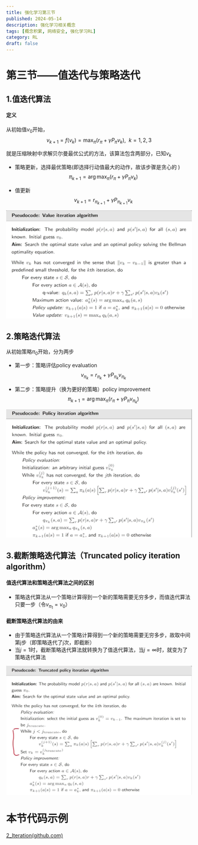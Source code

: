 ```yaml
---
title: 强化学习第三节
published: 2024-05-14
description: 强化学习相关概念
tags: [概念积累, 网络安全, 强化学习RL]
category: RL
draft: false
---
```

# 第三节——值迭代与策略迭代

## 1.值迭代算法

#### 定义

从初始值$v_0$开始，
$$
v_{k+1} = f(v_k) = \max_{\pi}(r_{\pi}+\gamma P_{\pi}v_k),\ \ k=1,2,3
$$

就是压缩映射中求解贝尔曼最优公式的方法，该算法包含两部分，已知$v_k$

- 策略更新，选择最优策略(即选择行动值最大的动作，故该步骤是贪心的 )
  $$
  \pi_{k+1} = \arg \max_{\pi}(r_{\pi} + \gamma P_{\pi}v_k)
  $$
  
- 值更新
  $$
  v_{k+1} = r_{\pi_{k+1}}+\gamma P_{\pi_{k+1}}v_k
  $$

![image-20240609101610626](https://raw.githubusercontent.com/PasserByNaOH/PicGo/main/blogPic/image-20240609101610626.png)

## 2.策略迭代算法

从初始策略$\pi_0$开始，分为两步

- 第一步：策略评估policy evaluation
  $$
  v_{\pi_k} = r_{\pi_k} + \gamma P_{\pi_k}v_{\pi_k}
  $$
  
- 第二步：策略提升（换为更好的策略）policy improvement
  $$
  \pi_{k+1}=\arg \max_{\pi}(r_{\pi}+\gamma P_{\pi}v_{\pi_k})
  $$
  

![image-20240609154832049](https://raw.githubusercontent.com/PasserByNaOH/PicGo/main/blogPic/image-20240609154832049.png)

## 3.截断策略迭代算法（Truncated policy iteration algorithm）

#### 值迭代算法和策略迭代算法之间的区别

- 策略迭代算法从一个策略计算得到一个新的策略需要无穷多步，而值迭代算法只要一步（令$v_{\pi_1} = v_0$）

#### 截断策略迭代算法的由来

- 由于策略迭代算法从一个策略计算得到一个新的策略需要无穷多步，故取中间第j步（即策略迭代了j次，即截断）
- 当$j = 1$时，截断策略迭代算法就转换为了值迭代算法，当$j = \infty$时，就变为了策略迭代算法



![image-20240611100403795](https://raw.githubusercontent.com/PasserByNaOH/PicGo/main/blogPic/image-20240611100403795.png)



# 本节代码示例

[2_Iteration(github.com)](https://github.com/PasserByNaOH/RL_Learing/tree/master/2_Iteration)

